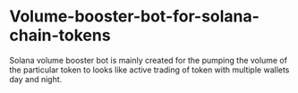 # Volume-booster-bot-for-solana-chain-tokens
Solana volume booster bot is mainly created for the pumping the volume of the particular token to looks like active trading of token with multiple wallets day and night.
